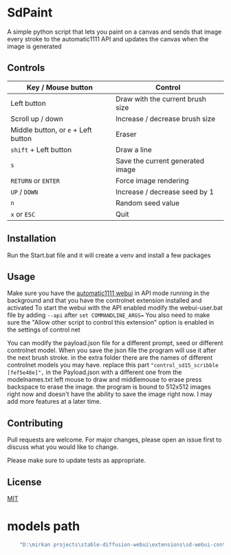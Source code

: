 # SdPaint
A simple python script that lets you paint on a canvas and sends that image every stroke to the automatic1111 API and updates the canvas when the image is generated

## Controls

| Key / Mouse button                  | Control                          |
|-------------------------------------|----------------------------------|
| Left button                         | Draw with the current brush size |
| Scroll up / down                    | Increase / decrease brush size   |
| Middle button, or `e` + Left button | Eraser                           |
| `shift` + Left button               | Draw a line                      |
| `s`                                 | Save the current generated image |
| `RETURN` or `ENTER`                 | Force image rendering            |
| `UP` / `DOWN`                       | Increase / decrease seed by 1    |
| `n`                                 | Random seed value                |
| `x` or `ESC`                        | Quit                             |


## Installation

Run the Start.bat file and it will create a venv and install a few packages

## Usage

Make sure you have the [automatic1111 webui](https://github.com/AUTOMATIC1111/stable-diffusion-webui) in API mode running in the background and that you have the controlnet extension installed and activated
To start the webui with the API enabled modify the webui-user.bat file by adding ```--api``` after ```set COMMANDLINE_ARGS=```
You also need to make sure the "Allow other script to control this extension" option is enabled in the settings of control net

You can modify the payload.json file for a different prompt, seed or different controlnet model.
When you save the json file the program will use it after the next brush stroke.
in the extra folder there are the names of different controlnet models you may have.
replace this part ```"control_sd15_scribble [fef5e48e]",``` in the Payload.json with a different one from the modelnames.txt
left mouse to draw and middlemouse to erase
press backspace to erase the image.
the program is bound to 512x512 images right now and doesn't have the ability to save the image right now.
I may add more features at a later time.

## Contributing

Pull requests are welcome. For major changes, please open an issue first
to discuss what you would like to change.

Please make sure to update tests as appropriate.

## License

[MIT](https://choosealicense.com/licenses/mit/)


# models path
```bash
    "D:\mirkan projects\stable-diffusion-webui\extensions\sd-webui-controlnet\models"
```
